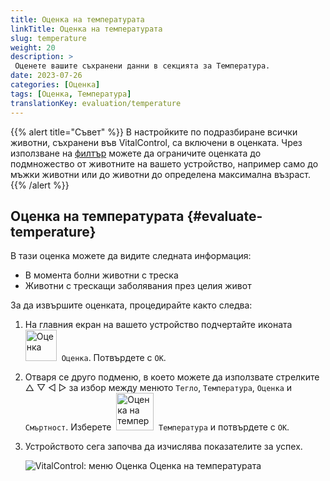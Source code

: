 ```yaml
---
title: Оценка на температурата
linkTitle: Оценка на температурата
slug: temperature
weight: 20
description: >
 Оценете вашите съхранени данни в секцията за Температура.
date: 2023-07-26
categories: [Оценка]
tags: [Оценка, Температура]
translationKey: evaluation/temperature
---
```

{{% alert title="Съвет" %}}
В настройките по подразбиране всички животни, съхранени във VitalControl, са включени в оценката. Чрез използване на [филтър](../../filter/) можете да ограничите оценката до подмножество от животните на вашето устройство, например само до мъжки животни или до животни до определена максимална възраст.
{{% /alert %}}

## Оценка на температурата {#evaluate-temperature}

В тази оценка можете да видите следната информация:
- В момента болни животни с треска
- Животни с трескащи заболявания през целия живот

За да извършите оценката, процедирайте както следва:

1. На главния екран на вашето устройство подчертайте иконата &nbsp;<img src="/icons/main/evaluation.svg" width="50" align="bottom" alt="Оценка" />&nbsp; `Оценка`. Потвърдете с `OK`.

2. Отваря се друго подменю, в което можете да използвате стрелките △ ▽ ◁ ▷ за избор между менюто `Тегло`, `Температура`, `Оценка` и `Смъртност`. Изберете &nbsp;<img src="/icons/evaluation/temperature.svg" width="60" align="bottom" alt="Оценка на температурата" />&nbsp; `Температура` и потвърдете с `OK`.

3. Устройството сега започва да изчислява показателите за успех.

   ![VitalControl: меню Оценка Оценка на температурата](../images/temperature.png "Оценка на температурата")

